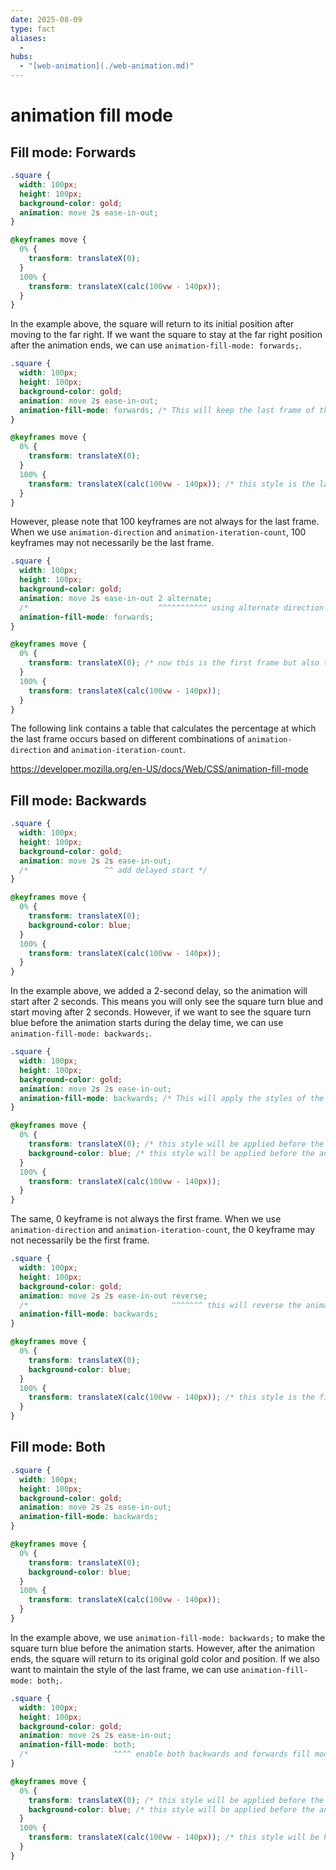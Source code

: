 ```yaml
---
date: 2025-08-09
type: fact
aliases:
  -
hubs:
  - "[web-animation](./web-animation.md)"
---
```


# animation fill mode

## Fill mode: Forwards

```css
.square {
  width: 100px;
  height: 100px;
  background-color: gold;
  animation: move 2s ease-in-out;
}

@keyframes move {
  0% {
    transform: translateX(0);
  }
  100% {
    transform: translateX(calc(100vw - 140px));
  }
}
```

In the example above, the square will return to its initial position after moving to the far right. If we want the square to stay at the far right position after the animation ends, we can use `animation-fill-mode: forwards;`.

```css
.square {
  width: 100px;
  height: 100px;
  background-color: gold;
  animation: move 2s ease-in-out;
  animation-fill-mode: forwards; /* This will keep the last frame of the animation */
}

@keyframes move {
  0% {
    transform: translateX(0);
  }
  100% {
    transform: translateX(calc(100vw - 140px)); /* this style is the last frame, so it will be kept */
  }
}
```

However, please note that 100 keyframes are not always for the last frame. When we use `animation-direction` and `animation-iteration-count`, 100 keyframes may not necessarily be the last frame.

```css
.square {
  width: 100px;
  height: 100px;
  background-color: gold;
  animation: move 2s ease-in-out 2 alternate;
  /*                             ^^^^^^^^^^^ using alternate direction and set to 2 iterations */
  animation-fill-mode: forwards;
}

@keyframes move {
  0% {
    transform: translateX(0); /* now this is the first frame but also the last frame, so it will be kept */
  }
  100% {
    transform: translateX(calc(100vw - 140px));
  }
}
```

The following link contains a table that calculates the percentage at which the last frame occurs based on different combinations of `animation-direction` and `animation-iteration-count`.

https://developer.mozilla.org/en-US/docs/Web/CSS/animation-fill-mode

## Fill mode: Backwards

```css
.square {
  width: 100px;
  height: 100px;
  background-color: gold;
  animation: move 2s 2s ease-in-out;
  /*                 ^^ add delayed start */
}

@keyframes move {
  0% {
    transform: translateX(0);
    background-color: blue;
  }
  100% {
    transform: translateX(calc(100vw - 140px));
  }
}
```

In the example above, we added a 2-second delay, so the animation will start after 2 seconds. This means you will only see the square turn blue and start moving after 2 seconds. However, if we want to see the square turn blue before the animation starts during the delay time, we can use `animation-fill-mode: backwards;`.

```css
.square {
  width: 100px;
  height: 100px;
  background-color: gold;
  animation: move 2s 2s ease-in-out;
  animation-fill-mode: backwards; /* This will apply the styles of the first keyframe before the animation starts */
}

@keyframes move {
  0% {
    transform: translateX(0); /* this style will be applied before the animation starts */
    background-color: blue; /* this style will be applied before the animation starts */
  }
  100% {
    transform: translateX(calc(100vw - 140px));
  }
}
```

The same, 0 keyframe is not always the first frame. When we use `animation-direction` and `animation-iteration-count`, the 0 keyframe may not necessarily be the first frame.

```css
.square {
  width: 100px;
  height: 100px;
  background-color: gold;
  animation: move 2s 2s ease-in-out reverse;
  /*                                ^^^^^^^ this will reverse the animation, so the first frame will be the 100% keyframe */
  animation-fill-mode: backwards;
}

@keyframes move {
  0% {
    transform: translateX(0);
    background-color: blue;
  }
  100% {
    transform: translateX(calc(100vw - 140px)); /* this style is the first frame because of the reverse direction, so it will be applied before the animation starts */
  }
}
```

## Fill mode: Both

```css
.square {
  width: 100px;
  height: 100px;
  background-color: gold;
  animation: move 2s 2s ease-in-out;
  animation-fill-mode: backwards;
}

@keyframes move {
  0% {
    transform: translateX(0);
    background-color: blue;
  }
  100% {
    transform: translateX(calc(100vw - 140px));
  }
}
```

In the example above, we use `animation-fill-mode: backwards;` to make the square turn blue before the animation starts. However, after the animation ends, the square will return to its original gold color and position. If we also want to maintain the style of the last frame, we can use `animation-fill-mode: both;`.

```css
.square {
  width: 100px;
  height: 100px;
  background-color: gold;
  animation: move 2s 2s ease-in-out;
  animation-fill-mode: both;
  /*                   ^^^^ enable both backwards and forwards fill modes */
}

@keyframes move {
  0% {
    transform: translateX(0); /* this style will be applied before the animation starts */
    background-color: blue; /* this style will be applied before the animation starts */
  }
  100% {
    transform: translateX(calc(100vw - 140px)); /* this style will be kept after the animation ends */
  }
}
```
